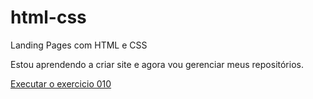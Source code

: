 # html-css
 Landing Pages com HTML e CSS

 Estou aprendendo a criar site e agora vou gerenciar meus repositórios.

<a href="https://github.com/gabriels997/html-css/blob/main/Landing-Pages/LP02/index.html"> Executar o exercicio 010</a>